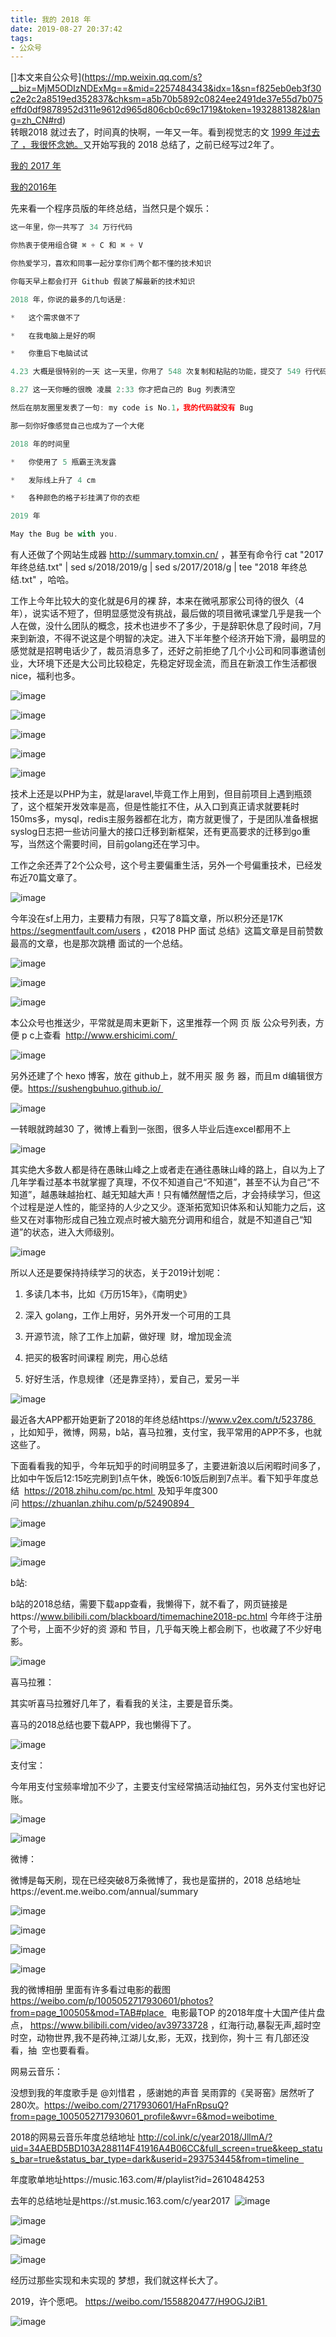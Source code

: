 ```yaml
---
title: 我的 2018 年
date: 2019-08-27 20:37:42
tags:
- 公众号
---
```

[]本文来自公众号](https://mp.weixin.qq.com/s?__biz=MjM5ODIzNDExMg==&mid=2257484343&idx=1&sn=f825eb0eb3f30c2e2c2a8519ed352837&chksm=a5b70b5892c0824ee2491de37e55d7b075effd0df9878952d311e9612d965d806cb0c69c1719&token=1932881382&lang=zh_CN#rd)   
转眼2018 就过去了，时间真的快啊，一年又一年。看到视觉志的文 [1999 年过去了 ，我很怀念她。](https://mp.weixin.qq.com/s?__biz=MjM5NTAyODc2MA==&mid=2654533916&idx=1&sn=18ab5b713e1dfec81d50394965d26380&scene=21#wechat_redirect)又开始写我的 2018 总结了，之前已经写过2年了。

[我的 2017 年](http://mp.weixin.qq.com/s?__biz=MjM5ODIzNDExMg==&mid=2257484155&idx=1&sn=d80edc4be2e1652c840699c9cc23df38&chksm=a5b7081492c081025e65e1ed6ca9718f7b1deb07e4f8ff421173ee87013be66527d28f2ff916&scene=21#wechat_redirect)

[我的2016年](http://mp.weixin.qq.com/s?__biz=MjM5ODIzNDExMg==&mid=2257483745&idx=1&sn=fb9ed12acb7b00b3a176fdd6ed813f20&chksm=a5b7068e92c08f98fc70324b60326846ddf887f0cbeefc230bcaeb2c62944075762d23d669d1&scene=21#wechat_redirect)

先来看一个程序员版的年终总结，当然只是个娱乐：
```js
这一年里，你一共写了 34 万行代码

你热衷于使用组合键 ⌘ + C 和 ⌘ + V

你热爱学习，喜欢和同事一起分享你们两个都不懂的技术知识

你每天早上都会打开 Github 假装了解最新的技术知识

2018 年，你说的最多的几句话是:

*   这个需求做不了

*   在我电脑上是好的啊

*   你重启下电脑试试

4.23 大概是很特别的一天 这一天里，你用了 548 次复制和粘贴的功能，提交了 549 行代码

8.27 这一天你睡的很晚 凌晨 2:33 你才把自己的 Bug 列表清空

然后在朋友圈里发表了一句: my code is No.1，我的代码就没有 Bug

那一刻你好像感觉自己也成为了一个大佬

2018 年的时间里

*   你使用了 5 瓶霸王洗发露

*   发际线上升了 4 cm

*   各种颜色的格子衫挂满了你的衣柜

2019 年

May the Bug be with you.
```
有人还做了个网站生成器 http://summary.tomxin.cn/ ，甚至有命令行 cat "2017 年终总结.txt" | sed s/2018/2019/g | sed s/2017/2018/g | tee "2018 年终总结.txt" ，哈哈。

工作上今年比较大的变化就是6月的裸 辞，本来在微吼那家公司待的很久（4年），说实话不短了，但明显感觉没有挑战，最后做的项目微吼课堂几乎是我一个人在做，没什么团队的概念，技术也进步不了多少，于是辞职休息了段时间，7月来到新浪，不得不说这是个明智的决定。进入下半年整个经济开始下滑，最明显的感觉就是招聘电话少了，裁员消息多了，还好之前拒绝了几个小公司和同事邀请创业，大环境下还是大公司比较稳定，先稳定好现金流，而且在新浪工作生活都很nice，福利也多。

![image](https://upload-images.jianshu.io/upload_images/17817191-4c8c582dbcb8f6c7?imageMogr2/auto-orient/strip%7CimageView2/2/w/1240)

![image](https://upload-images.jianshu.io/upload_images/17817191-a540732fa0029c5a?imageMogr2/auto-orient/strip%7CimageView2/2/w/1240)

![image](https://upload-images.jianshu.io/upload_images/17817191-cf13cbe3abcb6fef?imageMogr2/auto-orient/strip%7CimageView2/2/w/1240)

![image](https://upload-images.jianshu.io/upload_images/17817191-661646894e8810c5?imageMogr2/auto-orient/strip%7CimageView2/2/w/1240)

![image](https://upload-images.jianshu.io/upload_images/17817191-d3b8b538e101c913?imageMogr2/auto-orient/strip%7CimageView2/2/w/1240)

技术上还是以PHP为主，就是laravel,毕竟工作上用到，但目前项目上遇到瓶颈了，这个框架开发效率是高，但是性能扛不住，从入口到真正请求就要耗时150ms多，mysql，redis主服务器都在北方，南方就更慢了，于是团队准备根据syslog日志把一些访问量大的接口迁移到新框架，还有更高要求的迁移到go重写，当然这个需要时间，目前golang还在学习中。

工作之余还弄了2个公众号，这个号主要偏重生活，另外一个号偏重技术，已经发布近70篇文章了。

![image](https://upload-images.jianshu.io/upload_images/17817191-ad0b2e6493b41714?imageMogr2/auto-orient/strip%7CimageView2/2/w/1240)

今年没在sf上用力，主要精力有限，只写了8篇文章，所以积分还是17K https://segmentfault.com/users ，《2018 PHP 面试 总结》这篇文章是目前赞数最高的文章，也是那次跳槽 面试的一个总结。

![image](https://upload-images.jianshu.io/upload_images/17817191-137da93ab47c7696?imageMogr2/auto-orient/strip%7CimageView2/2/w/1240)

![image](https://upload-images.jianshu.io/upload_images/17817191-882b6261308d401a?imageMogr2/auto-orient/strip%7CimageView2/2/w/1240)

![image](https://upload-images.jianshu.io/upload_images/17817191-aecd59783216fbca?imageMogr2/auto-orient/strip%7CimageView2/2/w/1240)

本公众号也推送少，平常就是周末更新下，这里推荐一个网 页 版 公众号列表，方便 p c上查看  http://www.ershicimi.com/ 

![image](https://upload-images.jianshu.io/upload_images/17817191-135e949dbab6ebf3?imageMogr2/auto-orient/strip%7CimageView2/2/w/1240)

另外还建了个 hexo 博客，放在 github上，就不用买 服 务 器，而且m d编辑很方便。https://sushengbuhuo.github.io/ 

![image](https://upload-images.jianshu.io/upload_images/17817191-45d9d7a85ab6aeed?imageMogr2/auto-orient/strip%7CimageView2/2/w/1240)

一转眼就跨越30 了，微博上看到一张图，很多人毕业后连excel都用不上 

![image](https://upload-images.jianshu.io/upload_images/17817191-f90b47bde5627926?imageMogr2/auto-orient/strip%7CimageView2/2/w/1240)

其实绝大多数人都是待在愚昧山峰之上或者走在通往愚昧山峰的路上，自以为上了几年学看过基本书就掌握了真理，不仅不知道自己“不知道”，甚至不认为自己“不知道”，越愚昧越抬杠、越无知越大声！只有幡然醒悟之后，才会持续学习，但这个过程是逆人性的，能坚持的人少之又少。逐渐拓宽知识体系和认知能力之后，这些又在对事物形成自己独立观点时被大脑充分调用和组合，就是不知道自己“知道”的状态，进入大师级别。

![image](https://upload-images.jianshu.io/upload_images/17817191-e14660dce2e99c48?imageMogr2/auto-orient/strip%7CimageView2/2/w/1240) 

所以人还是要保持持续学习的状态，关于2019计划呢：

1.  多读几本书，比如《万历15年》，《南明史》

2.  深入 golang，工作上用好，另外开发一个可用的工具

3.  开源节流，除了工作上加薪，做好理  财，增加现金流

4.  把买的极客时间课程 刷完，用心总结

5.  好好生活，作息规律（还是靠坚持），爱自己，爱另一半

![image](https://upload-images.jianshu.io/upload_images/17817191-f4bae7e18a697331?imageMogr2/auto-orient/strip%7CimageView2/2/w/1240)

最近各大APP都开始更新了2018的年终总结https://www.v2ex.com/t/523786  ，比如知乎，微博，网易，b站，喜马拉雅，支付宝，我平常用的APP不多，也就这些了。

下面看看我的知乎，今年玩知乎的时间明显多了，主要进新浪以后闲暇时间多了，比如中午饭后12:15吃完刷到1点午休，晚饭6:10饭后刷到7点半。看下知乎年度总结  https://2018.zhihu.com/pc.html  及知乎年度300问 https://zhuanlan.zhihu.com/p/52490894  

![image](https://upload-images.jianshu.io/upload_images/17817191-574090512ebdb7d6?imageMogr2/auto-orient/strip%7CimageView2/2/w/1240)

![image](https://upload-images.jianshu.io/upload_images/17817191-f8fe7bbdd8c06e02?imageMogr2/auto-orient/strip%7CimageView2/2/w/1240)

![image](https://upload-images.jianshu.io/upload_images/17817191-83cbdbb2d721c568?imageMogr2/auto-orient/strip%7CimageView2/2/w/1240)

b站:

b站的2018总结，需要下载app查看，我懒得下，就不看了，网页链接是https://www.bilibili.com/blackboard/timemachine2018-pc.html 今年终于注册了个号，上面不少好的资 源和 节目，几乎每天晚上都会刷下，也收藏了不少好电影。

![image](https://upload-images.jianshu.io/upload_images/17817191-ef5400f2e5bfd141?imageMogr2/auto-orient/strip%7CimageView2/2/w/1240)

喜马拉雅：

其实听喜马拉雅好几年了，看看我的关注，主要是音乐类。

喜马的2018总结也要下载APP，我也懒得下了。

![image](https://upload-images.jianshu.io/upload_images/17817191-f5fb74e50832723d?imageMogr2/auto-orient/strip%7CimageView2/2/w/1240)

支付宝：

今年用支付宝频率增加不少了，主要支付宝经常搞活动抽红包，另外支付宝也好记账。

![image](https://upload-images.jianshu.io/upload_images/17817191-c4c63c35bc070317?imageMogr2/auto-orient/strip%7CimageView2/2/w/1240)

![image](https://upload-images.jianshu.io/upload_images/17817191-78b3ffb7888271c8?imageMogr2/auto-orient/strip%7CimageView2/2/w/1240)

微博：

微博是每天刷，现在已经突破8万条微博了，我也是蛮拼的，2018 总结地址https://event.me.weibo.com/annual/summary 

![image](https://upload-images.jianshu.io/upload_images/17817191-1ed0ada1bc73c421?imageMogr2/auto-orient/strip%7CimageView2/2/w/1240)

![image](https://upload-images.jianshu.io/upload_images/17817191-4d0c2e37c4cf3072?imageMogr2/auto-orient/strip%7CimageView2/2/w/1240)

![image](https://upload-images.jianshu.io/upload_images/17817191-4d021d3d33c49f47?imageMogr2/auto-orient/strip%7CimageView2/2/w/1240)

![image](https://upload-images.jianshu.io/upload_images/17817191-24ed2d8c79837191?imageMogr2/auto-orient/strip%7CimageView2/2/w/1240)

我的微博相册 里面有许多看过电影的截图 https://weibo.com/p/1005052717930601/photos?from=page_100505&mod=TAB#place   电影最TOP 的2018年度十大国产佳片盘点， https://www.bilibili.com/video/av39733728 ，红海行动,暴裂无声,超时空时空，动物世界,我不是药神,江湖儿女,影，无双，找到你，狗十三 有几部还没看，抽  空也要看看。 

网易云音乐：

没想到我的年度歌手是 @刘惜君 ，感谢她的声音 吴雨霏的《吴哥窑》居然听了280次。https://weibo.com/2717930601/HaFnRpsuQ?from=page_1005052717930601_profile&wvr=6&mod=weibotime   

2018的网易云音乐年度总结地址 http://col.ink/c/year2018/JllmA/?uid=34AEBD5BD103A288114F41916A4B06CC&full_screen=true&keep_status_bar=true&status_bar_type=dark&userid=293753445&from=timeline  

年度歌单地址https://music.163.com/#/playlist?id=2610484253 

去年的总结地址是https://st.music.163.com/c/year2017  ![image](https://upload-images.jianshu.io/upload_images/17817191-ef7c16f1a30e4342?imageMogr2/auto-orient/strip%7CimageView2/2/w/1240)

![image](https://upload-images.jianshu.io/upload_images/17817191-e319a526dfe3acc5?imageMogr2/auto-orient/strip%7CimageView2/2/w/1240)

![image](https://upload-images.jianshu.io/upload_images/17817191-84cba891ab598ed5?imageMogr2/auto-orient/strip%7CimageView2/2/w/1240)

![image](https://upload-images.jianshu.io/upload_images/17817191-ac625278881e809b?imageMogr2/auto-orient/strip%7CimageView2/2/w/1240)

经历过那些实现和未实现的 梦想，我们就这样长大了。

2019，许个愿吧。 https://weibo.com/1558820477/H9OGJ2iB1 

![image](https://upload-images.jianshu.io/upload_images/17817191-f114fa5512d6b876?imageMogr2/auto-orient/strip%7CimageView2/2/w/1240)
